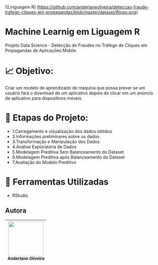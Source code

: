 ![Linguagem R] (https://github.com/anderlaneoliveira/deteccao-fraude-trafego-cliques-em-propagandas/blob/master/dataset/Rlogo.png)

# Machine Learnig em Liguagem R
Projeto Data Science - Detecção de Fraudes no Tráfego de Cliques em Propagandas de Aplicações Mobile

# :chart_with_upwards_trend: Objetivo:

Criar um modelo de aprendizado de máquina que possa prever se um usuário fará o download de um aplicativo depois de clicar em um anúncio de aplicativo para dispositivos móveis.

# :calendar: Etapas do Projeto:

- 1.Carregamento e vizualização dos dados obtidos
- 2.Informações preliminares sobre os dados
- 3.Transformação e Manipulação dos Dados
- 4.Análise Exploratória de Dados
- 5.Modelagem Preditiva Sem Balanceamento do Dataset
- 6.Modelagem Preditiva após Balanceamento do Dataset
- 7.Avaliação do Modelo Preditivo

# :open_file_folder: Ferramentas Utilizadas

- RStudio

## Autora

| [<img loading="lazy" src="https://avatars.githubusercontent.com/u/73066557?s=400&u=a760a49e8548efa99cea7c9052e92b3784f3c7f2&v=4" width=115><br><sub>Anderlane Oliveira</sub>](https://github.com/anderlaneoliveira) |
| :---: |
